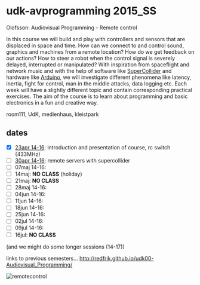 udk-avprogramming 2015_SS
=========================

Olofsson: Audiovisual Programming - Remote control

In this course we will build and play with controllers and sensors that are displaced in space and time. How can we connect to and control sound, graphics and machines from a remote location? How do we get feedback on our actions? How to steer a robot when the control signal is severely delayed, interrupted or manipulated? With inspiration from spaceflight and network music and with the help of software like [SuperCollider](http://supercollider.github.io) and hardware like [Arduino](http://www.arduino.cc), we will investigate different phenomena like latency, inertia, fight for control, man in the middle attacks, data logging etc. Each week will have a slightly different topic and contain corresponding practical exercises. The aim of the course is to learn about programming and basic electronics in a fun and creative way.

room111, UdK, medienhaus, kleistpark

dates
-----
- [x] [23apr 14-16](https://github.com/redFrik/udk13-Remote_control/tree/master/udk150423): introduction and presentation of course, rc switch (433MHz)
- [ ] [30apr 14-16](https://github.com/redFrik/udk13-Remote_control/tree/master/udk150430): remote servers with supercollider
- [ ] 07maj 14-16:
- [ ] 14maj: **NO CLASS** (holiday)
- [ ] 21maj: **NO CLASS**
- [ ] 28maj 14-16:
- [ ] 04jun 14-16:
- [ ] 11jun 14-16:
- [ ] 18jun 14-16:
- [ ] 25jun 14-16:
- [ ] 02jul 14-16:
- [ ] 09jul 14-16:
- [ ] 16jul: **NO CLASS**

(and we might do some longer sessions (14-17))

links to previous semesters... <http://redfrik.github.io/udk00-Audiovisual_Programming/>

![remotecontrol](remotecontrol.jpg?raw=true "remotecontrol")
